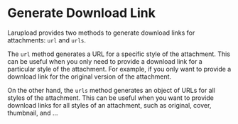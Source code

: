 # Generate Download Link

Larupload provides two methods to generate download links for attachments: `url` and `urls`.

The `url` method generates a URL for a specific style of the attachment. This can be useful when you only need to provide a download link for a particular style of the attachment. For example, if you only want to provide a download link for the original version of the attachment.

On the other hand, the `urls` method generates an object of URLs for all styles of the attachment. This can be useful when you want to provide download links for all styles of an attachment, such as original, cover, thumbnail, and ...





